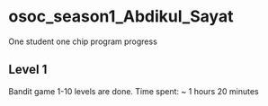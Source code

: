 # osoc_season1_Abdikul_Sayat
One student one chip program progress
## Level 1
Bandit game 1-10 levels are done. Time spent: ~ 1 hours 20 minutes
